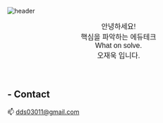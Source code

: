 ![header](https://capsule-render.vercel.app/api?type=VENOM&height=200&text=WELCOME!-nl-JAEUK'S%20Git%Hub.&animation=fadeIn&color=0:EEFF00,100:a82da8&fontColor=FFFF)

<div align="center" style="font-family: Arial, sans-serif; font-size: 16px;">
    안녕하세요!<br>
    핵심을 파악하는 에듀테크<br>
    What on solve.<br>
    오재욱 입니다.<br><br><br>
</div>



## - Contact
📫 dds03011@gmail.com

